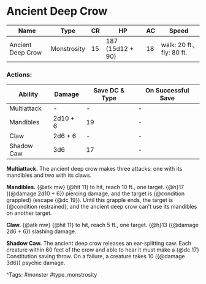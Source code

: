 # Ancient Deep Crow

| Name | Type | CR | HP | AC | Speed |
|------|------|----|----|----|-------|
| Ancient Deep Crow | Monstrosity | 15 | 187 (15d12 + 90) | 18 | walk: 20 ft., fly: 80 ft. |

### Actions:

| Ability | Damage | Save DC & Type | On Successful Save |
|---------|--------|----------------|--------------------|
| Multiattack | - | - | - |
| Mandibles | 2d10 + 6 | 19 | - |
| Claw | 2d6 + 6 | - | - |
| Shadow Caw | 3d6 | 17 | - |


**Multiattack.** The ancient deep crow makes three attacks: one with its mandibles and two with its claws.

**Mandibles.** {@atk mw} {@hit 11} to hit, reach 10 ft., one target. {@h}17 ({@damage 2d10 + 6}) piercing damage, and the target is {@condition grappled} (escape {@dc 19}). Until this grapple ends, the target is {@condition restrained}, and the ancient deep crow can't use its mandibles on another target.

**Claw.** {@atk mw} {@hit 11} to hit, reach 5 ft., one target. {@h}13 ({@damage 2d6 + 6}) slashing damage.

**Shadow Caw.** The ancient deep crow releases an ear-splitting caw. Each creature within 60 feet of the crow and able to hear it must make a {@dc 17} Constitution saving throw. On a failure, a creature takes 10 ({@damage 3d6}) psychic damage.

^Tags: #monster #type_monstrosity